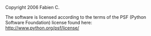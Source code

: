 Copyright 2006 Fabien C.

The software is licensed according to the terms of the PSF (Python Software Foundation) license found here: http://www.python.org/psf/license/